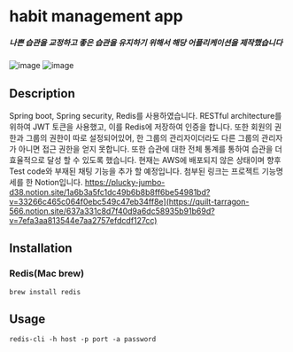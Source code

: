 # habit management app
##### 나쁜 습관을 교정하고 좋은 습관을 유지하기 위해서 해당 어플리케이션을 제작했습니다
![image](https://user-images.githubusercontent.com/60885635/225555714-ff3e1070-fba0-4eca-b2d1-01b1fcfc2cd0.png)
![image](https://user-images.githubusercontent.com/60885635/225555872-cca6ad9f-8d6d-496c-a29f-f016fee40cea.png)

## Description

 Spring boot, Spring security, Redis를 사용하였습니다.
 RESTful architecture를 위하여 JWT 토큰을 사용했고, 이를 Redis에 저장하여 인증을 합니다. 또한 회원의 권한과 그룹의 권한이 따로 설정되어있어, 한 그룹의 관리자이더라도 다른 그룹의 관리자가 아니면 접근 권한을 얻지 못합니다.
 또한 습관에 대한 전체 통계를 통하여 습관을 더 효율적으로 달성 할 수 있도록 했습니다. 현재는 AWS에 배포되지 않은 상태이며 향후 Test code와 부재된 채팅 기능을 추가 할 예정입니다. 첨부된 링크는 프로젝트 기능명세를 한 Notion입니다. https://plucky-jumbo-d38.notion.site/1a6b3a5fc1dc49b6b8b8ff6be54981bd?v=33266c465c064f0ebc549c47eb34ff8e](https://quilt-tarragon-566.notion.site/637a331c8d7f40d9a6dc58935b91b69d?v=7efa3aa813544e7aa2757efdcdf127cc)
## Installation
### Redis(Mac brew)

```
brew install redis
```

## Usage
```
redis-cli -h host -p port -a password
```


